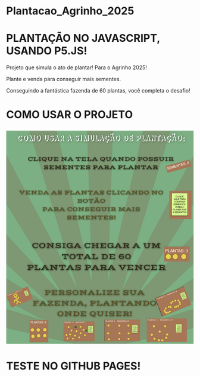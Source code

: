 # Plantacao_Agrinho_2025

# PLANTAÇÃO NO JAVASCRIPT, USANDO P5.JS! 

Projeto que simula o ato de plantar! Para o Agrinho 2025!

Plante e venda para conseguir mais sementes.

Conseguindo a fantástica fazenda de 60 plantas, você completa o desafio!

# COMO USAR O PROJETO

![tuto](tuto.png)

# TESTE NO GITHUB PAGES!

